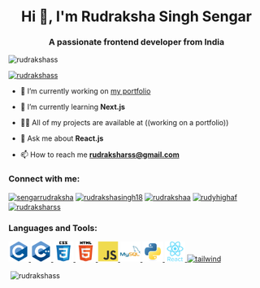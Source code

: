 <h1 align="center">Hi 👋, I'm Rudraksha Singh Sengar</h1>
<h3 align="center">A passionate frontend developer from India</h3>

<p align="left"> <img src="https://komarev.com/ghpvc/?username=rudrakshass&label=Profile%20views&color=0e75b6&style=flat" alt="rudrakshass" /> </p>

<p align="left"> <a href="https://github.com/ryo-ma/github-profile-trophy"><img src="https://github-profile-trophy.vercel.app/?username=rudrakshass" alt="rudrakshass" /></a> </p>

- 🔭 I’m currently working on [my portfolio](rudrakshasingh.vercel.app)

- 🌱 I’m currently learning **Next.js**

- 👨‍💻 All of my projects are available at ((working on a portfolio))

- 💬 Ask me about **React.js**

- 📫 How to reach me **rudraksharss@gmail.com**

<h3 align="left">Connect with me:</h3>
<p align="left">
<a href="https://twitter.com/sengarrudraksha" target="blank"><img align="center" src="https://raw.githubusercontent.com/rahuldkjain/github-profile-readme-generator/master/src/images/icons/Social/twitter.svg" alt="sengarrudraksha" height="30" width="40" /></a>
<a href="https://linkedin.com/in/rudrakshasingh18" target="blank"><img align="center" src="https://raw.githubusercontent.com/rahuldkjain/github-profile-readme-generator/master/src/images/icons/Social/linked-in-alt.svg" alt="rudrakshasingh18" height="30" width="40" /></a>
<a href="https://instagram.com/rudrakshaa" target="blank"><img align="center" src="https://raw.githubusercontent.com/rahuldkjain/github-profile-readme-generator/master/src/images/icons/Social/instagram.svg" alt="rudrakshaa" height="30" width="40" /></a>
<a href="https://www.codechef.com/users/rudyhighaf" target="blank"><img align="center" src="https://cdn.jsdelivr.net/npm/simple-icons@3.1.0/icons/codechef.svg" alt="rudyhighaf" height="30" width="40" /></a>
<a href="https://www.leetcode.com/rudraksharss" target="blank"><img align="center" src="https://raw.githubusercontent.com/rahuldkjain/github-profile-readme-generator/master/src/images/icons/Social/leet-code.svg" alt="rudraksharss" height="30" width="40" /></a>
</p>

<h3 align="left">Languages and Tools:</h3>
<p align="left"> <a href="https://www.cprogramming.com/" target="_blank" rel="noreferrer"> <img src="https://raw.githubusercontent.com/devicons/devicon/master/icons/c/c-original.svg" alt="c" width="40" height="40"/> </a> <a href="https://www.w3schools.com/cpp/" target="_blank" rel="noreferrer"> <img src="https://raw.githubusercontent.com/devicons/devicon/master/icons/cplusplus/cplusplus-original.svg" alt="cplusplus" width="40" height="40"/> </a> <a href="https://www.w3schools.com/css/" target="_blank" rel="noreferrer"> <img src="https://raw.githubusercontent.com/devicons/devicon/master/icons/css3/css3-original-wordmark.svg" alt="css3" width="40" height="40"/> </a> <a href="https://www.w3.org/html/" target="_blank" rel="noreferrer"> <img src="https://raw.githubusercontent.com/devicons/devicon/master/icons/html5/html5-original-wordmark.svg" alt="html5" width="40" height="40"/> </a> <a href="https://developer.mozilla.org/en-US/docs/Web/JavaScript" target="_blank" rel="noreferrer"> <img src="https://raw.githubusercontent.com/devicons/devicon/master/icons/javascript/javascript-original.svg" alt="javascript" width="40" height="40"/> </a> <a href="https://www.mysql.com/" target="_blank" rel="noreferrer"> <img src="https://raw.githubusercontent.com/devicons/devicon/master/icons/mysql/mysql-original-wordmark.svg" alt="mysql" width="40" height="40"/> </a> <a href="https://www.python.org" target="_blank" rel="noreferrer"> <img src="https://raw.githubusercontent.com/devicons/devicon/master/icons/python/python-original.svg" alt="python" width="40" height="40"/> </a> <a href="https://reactjs.org/" target="_blank" rel="noreferrer"> <img src="https://raw.githubusercontent.com/devicons/devicon/master/icons/react/react-original-wordmark.svg" alt="react" width="40" height="40"/> </a> <a href="https://tailwindcss.com/" target="_blank" rel="noreferrer"> <img src="https://www.vectorlogo.zone/logos/tailwindcss/tailwindcss-icon.svg" alt="tailwind" width="40" height="40"/> </a> </p>

<p>&nbsp;<img align="center" src="https://github-readme-stats.vercel.app/api?username=rudrakshass&show_icons=true&locale=en" alt="rudrakshass" /></p>
